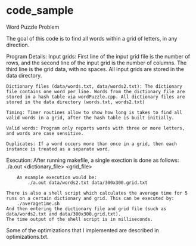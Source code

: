 # code_sample

Word Puzzle Problem

The goal of this code is to find all words within a grid of letters, in any direction. 

Program Details:
    Input grids: First line of the input grid file is the number of rows, and the second line of the input grid is the number of columns. The third line is the grid data, with no spaces. All input grids are stored in the data directory. 
    
    Dictionary files (data/words.txt, data/words2.txt): The dictionary file contains one word per line. Words from the dictionary file are stored in a hash table via wordPuzzle.cpp. All dictionary files are stored in the data directory (words.txt, words2.txt)
    
    Timing: Timer routines allow to show how long is takes to find all valid words in a grid, after the hash table is built initially. 
    
    Valid words: Program only reports words with three or more letters, and words are case sensitive. 
    
    Duplicates: If a word occurs more than once in a grid, then each instance is treated as a separate word. 
    

Execution: 
    After running makefile, a single exection is done as follows: 
        ./a.out <dictionary_file> <grid_file>
        
        An example execution would be: 
            ./a.out data/words2.txt data/300x300.grid.txt
            
    There is also a shell script which calculates the average time for 5 runs on a certain dictionary and grid. This can be executed by: 
        ./averagetime.sh
    And then entering the dictionary file and grid file (such as data/words2.txt and data/300x300.grid.txt). 
    The time output of the shell script is in milliseconds. 
    
    
Some of the optimizations that I implemented are described in optimizations.txt.
